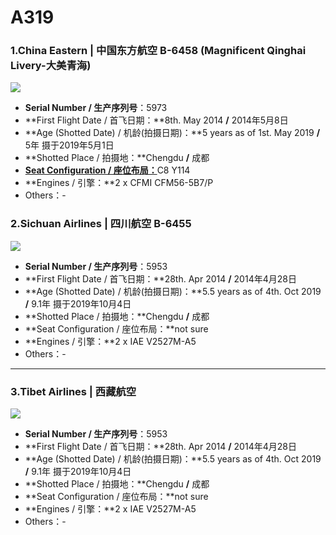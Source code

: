 # A319

### 1.China Eastern | 中国东方航空 B-6458 (Magnificent Qinghai Livery-大美青海)

![](http://pyjvbivyg.bkt.clouddn.com/A319_MU_B-6458%28%E5%A4%A7%E7%BE%8E%E9%9D%92%E6%B5%B7%29.jpg)

- **Serial Number / 生产序列号**：5973
- **First Flight Date / 首飞日期：**8th. May 2014  **/**  2014年5月8日
- **Age (Shotted Date) / 机龄(拍摄日期)：**5 years as of 1st. May 2019  **/**  5年  摄于2019年5月1日
- **Shotted Place / 拍摄地：**Chengdu  **/**  成都
- [**Seat Configuration / 座位布局：**](http://www.ceair.com/guide2/dhjd/jxzs.html)C8 Y114
- **Engines / 引擎：**2 x CFMI CFM56-5B7/P
- Others：-

### 2.Sichuan Airlines | 四川航空 B-6455

![](http://pyjvbivyg.bkt.clouddn.com/A319_3U_B-6455.jpg)

- **Serial Number / 生产序列号**：5953
- **First Flight Date / 首飞日期：**28th. Apr 2014  **/**  2014年4月28日
- **Age (Shotted Date) / 机龄(拍摄日期)：**5.5 years as of 4th. Oct 2019  **/**  9.1年  摄于2019年10月4日
- **Shotted Place / 拍摄地：**Chengdu  **/**  成都
- **Seat Configuration / 座位布局：**not sure
- **Engines / 引擎：**2 x IAE V2527M-A5
- Others：-

****

### 3.Tibet Airlines | 西藏航空

![](http://pyjvbivyg.bkt.clouddn.com/A319_TV_B-6426.jpg)

- **Serial Number / 生产序列号**：5953
- **First Flight Date / 首飞日期：**28th. Apr 2014  **/**  2014年4月28日
- **Age (Shotted Date) / 机龄(拍摄日期)：**5.5 years as of 4th. Oct 2019  **/**  9.1年  摄于2019年10月4日
- **Shotted Place / 拍摄地：**Chengdu  **/**  成都
- **Seat Configuration / 座位布局：**not sure
- **Engines / 引擎：**2 x IAE V2527M-A5
- Others：-